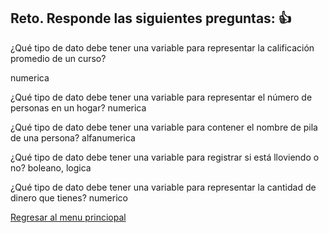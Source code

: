 ## Reto. Responde las siguientes preguntas: 👍
¿Qué tipo de dato debe tener una variable para representar la calificación promedio de un
curso?

numerica

¿Qué tipo de dato debe tener una variable para representar el número de personas en un
hogar? numerica

¿Qué tipo de dato debe tener una variable para contener el nombre de pila de una persona? alfanumerica

¿Qué tipo de dato debe tener una variable para registrar si está lloviendo o no? boleano, logica

¿Qué tipo de dato debe tener una variable para representar la cantidad de dinero que
tienes? numerico

[Regresar al menu princiopal](https://github.com/escuelaDeCodigoMargaritaMaza/escuela_de_codigo/tree/main/PENSAMIENTO_COMPUTACIONAL)
